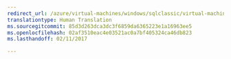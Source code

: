 ```yaml
---
redirect_url: /azure/virtual-machines/windows/sqlclassic/virtual-machines-windows-classic-ps-sql-report
translationtype: Human Translation
ms.sourcegitcommit: 85d3d263dca3dc3f6859da6365223e1a16963ee5
ms.openlocfilehash: 02af3510eac4e03521ac0a7bf405324ca46db823
ms.lasthandoff: 02/11/2017

---
```

